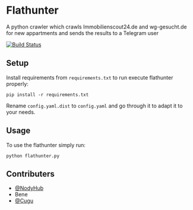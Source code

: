 # Flathunter
A python crawler which crawls Immobilienscout24.de and wg-gesucht.de for new appartments and sends the results to a Telegram user

[![Build Status](https://travis-ci.org/NodyHub/flathunter.svg?branch=master)](https://travis-ci.org/NodyHub/flathunter)

## Setup
Install requirements from ```requirements.txt``` to run execute flathunter properly:
```
pip install -r requirements.txt
```

Rename ```config.yaml.dist``` to ```config.yaml``` and go through it to adapt it to your needs.

## Usage
To use the flathunter simply run:
```
python flathunter.py
```

## Contributers
- [@NodyHub](https://github.com/NodyHub)
- Bene
- [@Cugu](https://github.com/Cugu)
